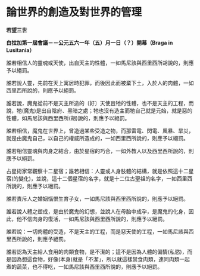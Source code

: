 # 論世界的創造及對世界的管理


**若望三世**

**白拉加第一屆會議－－公元五六一年（五）月一日（？）開幕（Braga in Lusitania）**





誰若相信人的靈魂或天使，出自天主的性體，一如馬尼該與西里西所胡說的，則應予以絕罰。

誰若說人靈，先前在天上寓居時犯罪，而後因此而被棄下土，入於人的肉體，一如西里西所說的，則應予以絕罰。

誰若說，魔鬼從前不是天主所造的〔好〕天使且牠的性體，也不是天主的工程，而說，牠(魔鬼)是出自陰府、黑暗之處；牠也沒有造主而牠自己就是元始，就是惡的性體，如馬尼該與西里西所(胡)說的，則應予以絕罰。

誰若相信，魔鬼在世界上，曾造過某些受造之物，而那雷電、閃電、風暴、旱災，就是由魔鬼自己，以自己的權威所造成的，一如西里西所說的，則應予以絕罰。

誰若相信靈魂與肉身之結合，由於星宿的巧合，一如外教人以及西里西所說的，則應予以絕罰。

占星術家常觀察十二星宿；誰若相信：人靈或人身肢體的結構，就是依照這十二星宿(的變化)，並說，這十二個星宿的名字，就是十二位古聖祖的名字，一如西里西所說的，則應予以絕罰。

誰若責斥人之婚姻惱恨生育子女，一如馬尼該與西里西所說的，則應予以絕罰。

誰若說人體之塑成，是由於魔鬼的幻想，並說人在母胎中成孕，是魔鬼的化身，因此，他不信肉身的復活，一如馬尼該與西里西所說的，則應予以絕罰。

誰若說：一切肉體的受造，不是天主的工程，而是惡天使的工程，一如馬尼該與西里西所說的，則應予絕罰。

誰若認為天主給人食用的肉類食物，是不潔的；這不是因為人體的偏情(私慾)，而是因為想這食物，好像(本身)就是「不潔」，所以就這樣禁食肉類，連同肉類一起煮的蔬菜，也不得吃，一如馬尼該與西里西所說的，則應予以絕罰。

